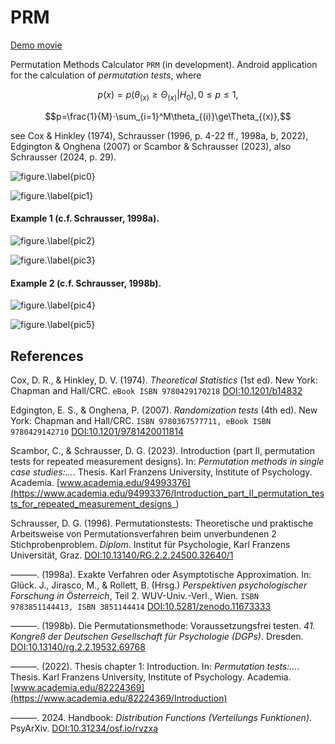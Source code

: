 # PRM

[Demo movie](https://m.youtube.com/watch?v=rSWb_eTAjSk&t=0s)

Permutation Methods Calculator `PRM` (in development). Android application for the calculation of *permutation tests*, where

$$p(x)=p(\theta_{(x)} \ge \Theta_{(x)}|H_0), 0\le p\le1,$$

$$p=\frac{1}{M}⋅\sum_{i=1}^M\theta_{(i)}\ge\Theta_{(x)},$$

see Cox & Hinkley (1974), Schrausser (1996, p. 4-22 ff., 1998a, b, 2022), Edgington & Onghena (2007) or Scambor & Schrausser (2023), also Schrausser (2024, p. 29).

![figure.\label{pic0}](pic0.jpg)

![figure.\label{pic1}](pic1.jpg)

#### Example 1 (c.f. Schrausser, 1998a).

![figure.\label{pic2}](pic2.jpg)

![figure.\label{pic3}](pic3.jpg)


#### Example 2 (c.f. Schrausser, 1998b).

![figure.\label{pic4}](pic4.jpg)

![figure.\label{pic5}](pic5.jpg)

## References

Cox, D. R., & Hinkley, D. V. (1974). *Theoretical Statistics* (1st ed). New York: Chapman and Hall/CRC. `eBook ISBN 9780429170218` [DOI:10.1201/b14832](https://doi.org/10.1201/b14832)

Edgington, E. S., & Onghena, P. (2007). *Randomization tests* (4th ed). New York: Chapman and Hall/CRC. `ISBN 9780367577711, eBook ISBN 9780429142710` [DOI:10.1201/9781420011814](https://doi.org/10.1201/9781420011814)

Scambor, C., & Schrausser, D. G. (2023). Introduction (part II, permutation tests for repeated measurement designs).  In:  *Permutation methods in single case studies:...*. Thesis. Karl Franzens University, Institute of Psychology. Academia. [www.academia.edu/94993376](https://www.academia.edu/94993376/Introduction_part_II_permutation_tests_for_repeated_measurement_designs_)

Schrausser, D. G. (1996). Permutationstests: Theoretische und praktische Arbeitsweise von Permutationsverfahren beim unverbundenen 2 Stichprobenproblem. *Diplom*. Institut für Psychologie, Karl Franzens Universität, Graz. [DOI:10.13140/RG.2.2.24500.32640/1](http://doi.org/10.13140/RG.2.2.24500.32640/1)

———. (1998a). Exakte Verfahren oder Asymptotische Approximation. In: Glück. J., Jirasco, M., & Rollett, B. (Hrsg.) *Perspektiven psychologischer Forschung in Österreich*, Teil 2. WUV-Univ.-Verl., Wien. `ISBN 9783851144413, ISBN 3851144414` [DOI:10.5281/zenodo.11673333](https://doi.org/10.5281/zenodo.11673333)

———. (1998b). Die Permutationsmethode: Voraussetzungsfrei testen. *41. Kongreß der Deutschen Gesellschaft für Psychologie (DGPs)*. Dresden. [DOI:10.13140/rg.2.2.19532.69768 ](http://doi.org/10.13140/rg.2.2.19532.69768)

———. (2022). Thesis chapter 1: Introduction. In: *Permutation tests:...*. Thesis. Karl Franzens University, Institute of Psychology. Academia. [www.academia.edu/82224369](https://www.academia.edu/82224369/Introduction)

———. 2024. Handbook: *Distribution Functions (Verteilungs Funktionen)*. PsyArXiv. [DOI:10.31234/osf.io/rvzxa](https://doi.org/10.31234/osf.io/rvzxa)
